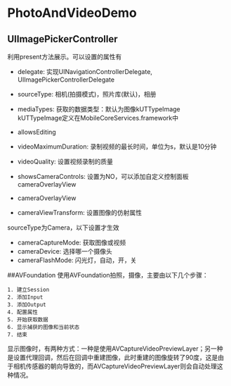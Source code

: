 # PhotoAndVideoDemo

##	UIImagePickerController

利用present方法展示。可以设置的属性有  

* delegate: 实现UINavigationControllerDelegate, UIImagePickerControllerDelegate  

* sourceType: 相机(拍摄模式)，照片库(默认)，相册
* mediaTypes: 获取的数据类型：默认为图像kUTTypeImage  
kUTTypeImage定义在MobileCoreServices.framework中

* allowsEditing  

* videoMaximumDuration: 录制视频的最长时间，单位为s，默认是10分钟  
* videoQuality: 设置视频录制的质量  

* showsCameraControls: 设置为NO，可以添加自定义控制面板cameraOverlayView
* cameraOverlayView
* cameraViewTransform: 设置图像的仿射属性

sourceType为Camera，以下设置才生效
  
* cameraCaptureMode: 获取图像或视频  
* cameraDevice: 选择哪一个摄像头  
* cameraFlashMode: 闪光灯，自动，开，关

##AVFoundation
使用AVFoundation拍照，摄像，主要由以下几个步骤：  
	
	1. 建立Session  
	2. 添加Input   
	3. 添加Output  
	4. 配置属性  
	5. 开始获取数据  
	6. 显示捕获的图像和当前状态  
	7. 结束
显示图像时，有两种方式：一种是使用AVCaptureVideoPreviewLayer；另一种是设置代理回调，然后在回调中重建图像，此时重建的图像旋转了90度，这是由于相机传感器的朝向导致的，而AVCaptureVideoPreviewLayer则会自动处理这种情况。

